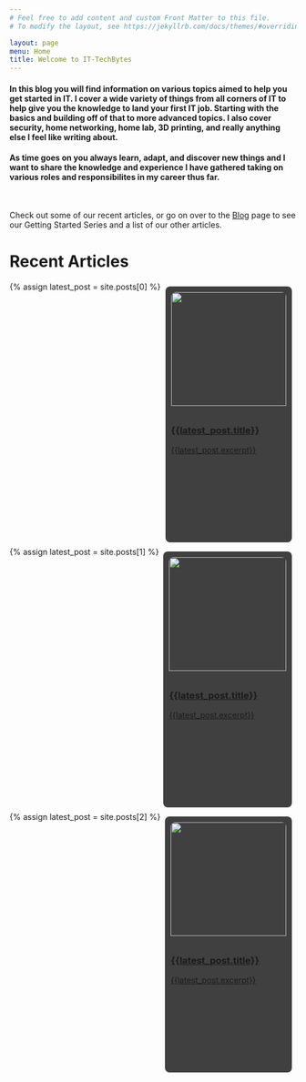 ```yaml
---
# Feel free to add content and custom Front Matter to this file.
# To modify the layout, see https://jekyllrb.com/docs/themes/#overriding-theme-defaults

layout: page
menu: Home
title: Welcome to IT-TechBytes
---
```


#### In this blog you will find information on various topics aimed to help you get started in IT. I cover a wide variety of things from all corners of IT to help give you the knowledge to land your first IT job. Starting with the basics and building off of that to more advanced topics. I also cover security, home networking, home lab, 3D printing, and really anything else I feel like writing about. 
#### As time goes on you always learn, adapt, and discover new things and I want to share the knowledge and experience I have gathered taking on various roles and responsibilites in my career thus far.

<br/>

Check out some of our recent articles, or go on over to the [Blog](http://it-techbytes.com/blog) page to see our Getting Started Series and a list of our other articles.


# Recent Articles
<style>
@media screen and (min-width: 40em) {
.body {
  display: flex;
  flex-wrap: wrap;
  
}

}


.card {
  background-color: rgb(64, 64, 64); /* Use a light background color */
  border-radius: 8px;
  transition: transform 0.3s ease-in-out;
  display: flex;
  flex-direction: row wrap;
  flex-direction: column;
  text-align: left;
  margin: 8px;
  overflow: hidden;
  flex: 31%;
  height: 450px;
}

.card img {
  object-fit: cover;
  height: 200px;
  border-radius: 8px 8px 0 0; /* Rounded corners at the top */
}

.card:hover {
  transform: scale(1.05);
}


/* Add some padding inside the card container */
.container {
  padding: .1px 10px;
  flex: 1;
}

.container h3 {
  white-space: nowrap;
  overflow: hidden;
  text-overflow: ellipsis;
}

.blah {
  padding: 10px;
  object-fit: cover;
  

}

</style>



<div class="body">
  {% assign latest_post = site.posts[0] %}
  <a href="{{site.baseurl}}{{latest_post.url}}" class="card">
    <div class="blah"><img src= "{{latest_post.picture}}" style="width:100%"></div>
    <div class="container">
      <h3><b>{{latest_post.title}}</b></h3>
      <p>{{latest_post.excerpt}}</p>
    </div>
  </a>
  {% assign latest_post = site.posts[1] %}
  <a href="{{site.baseurl}}{{latest_post.url}}" class="card">
    <div class="blah"><img src="{{latest_post.picture}}" style="width:100%"></div>
    <div class="container">
      <h3><b>{{latest_post.title}}</b></h3>
      <p>{{latest_post.excerpt}}</p>
    </div>
  </a>
  {% assign latest_post = site.posts[2] %}
  <a href="{{site.baseurl}}{{latest_post.url}}" class="card">
    <div class="blah"><img src="{{latest_post.picture}}" style="width:100%"></div>
    <div class="container">
      <h3><b>{{latest_post.title}}</b></h3>
      <p>{{latest_post.excerpt}}</p>
    </div>
  </a>
</div>